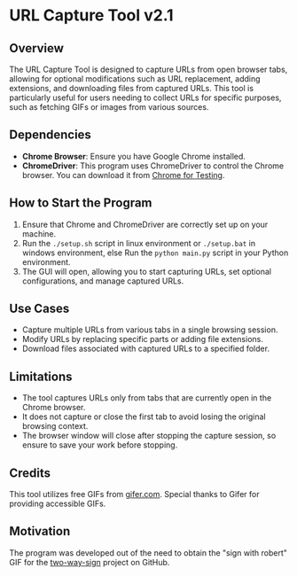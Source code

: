 # URL Capture Tool v2.1

## Overview
The URL Capture Tool is designed to capture URLs from open browser tabs, allowing for optional modifications such as URL replacement, adding extensions, and downloading files from captured URLs. This tool is particularly useful for users needing to collect URLs for specific purposes, such as fetching GIFs or images from various sources.

## Dependencies
- **Chrome Browser**: Ensure you have Google Chrome installed.
- **ChromeDriver**: This program uses ChromeDriver to control the Chrome browser. You can download it from [Chrome for Testing](https://googlechromelabs.github.io/chrome-for-testing/).

## How to Start the Program
1. Ensure that Chrome and ChromeDriver are correctly set up on your machine.
2. Run the `./setup.sh` script in linux environment or `./setup.bat` in windows environment, else Run the `python main.py` script in your Python environment.
3. The GUI will open, allowing you to start capturing URLs, set optional configurations, and manage captured URLs.

## Use Cases
- Capture multiple URLs from various tabs in a single browsing session.
- Modify URLs by replacing specific parts or adding file extensions.
- Download files associated with captured URLs to a specified folder.

## Limitations
- The tool captures URLs only from tabs that are currently open in the Chrome browser.
- It does not capture or close the first tab to avoid losing the original browsing context.
- The browser window will close after stopping the capture session, so ensure to save your work before stopping.

## Credits
This tool utilizes free GIFs from [gifer.com](https://gifer.com). Special thanks to Gifer for providing accessible GIFs.

## Motivation
The program was developed out of the need to obtain the "sign with robert" GIF for the [two-way-sign](https://github.com/minikzzie/two-way-sign) project on GitHub.
